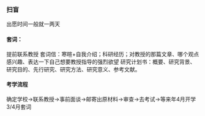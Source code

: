 ### 扫盲
出愿时间一般就一两天
#### 套词：
提前联系教授
套词信：寒暄+自我介绍；科研经历；对教授的那篇文章、哪个观点感兴趣、表达一下自己想要教授指导的强烈欲望
研究计划书：概要、研究背景、研究目的、先行研究、研究方法、研究意义、参考文献。
#### 考学流程
确定学校->联系教授->事前面谈->邮寄出原材料->审查->去考试->等来年4月开学
3/4月套词

